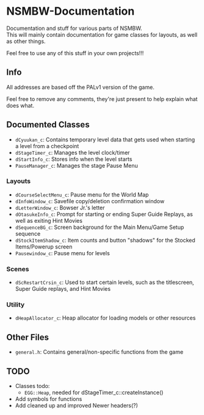 # NSMBW-Documentation
Documentation and stuff for various parts of NSMBW.<br>
This will mainly contain documentation for game classes for layouts, as well as other things.


Feel free to use any of this stuff in your own projects!!!

## Info
All addresses are based off the PALv1 version of the game.

Feel free to remove any comments, they're just present to help explain what does what.

## Documented Classes
- `dCyuukan_c`: Contains temporary level data that gets used when starting a level from a checkpoint
- `dStageTimer_c`: Manages the level clock/timer
- `dStartInfo_c`: Stores info when the level starts
- `PauseManager_c`: Manages the stage Pause Menu

### Layouts
- `dCourseSelectMenu_c`: Pause menu for the World Map
- `dInfoWindow_c`: Savefile copy/deletion confirmation window
- `dLetterWindow_c`: Bowser Jr.'s letter
- `dOtasukeInfo_c`: Prompt for starting or ending Super Guide Replays, as well as exiting Hint Movies
- `dSequenceBG_c`: Screen background for the Main Menu/Game Setup sequence
- `dStockItemShadow_c`: Item counts and button "shadows" for the Stocked Items/Powerup screen
- `Pausewindow_c`: Pause menu for levels

### Scenes
- `dScRestartCrsin_c`: Used to start certain levels, such as the titlescreen, Super Guide replays, and Hint Movies

### Utility
- `dHeapAllocator_c`: Heap allocator for loading models or other resources

## Other Files
- `general.h`: Contains general/non-specific functions from the game

## TODO
- Classes todo:
  - `EGG::Heap`, needed for dStageTimer_c::createInstance()
- Add symbols for functions
- Add cleaned up and improved Newer headers(?)